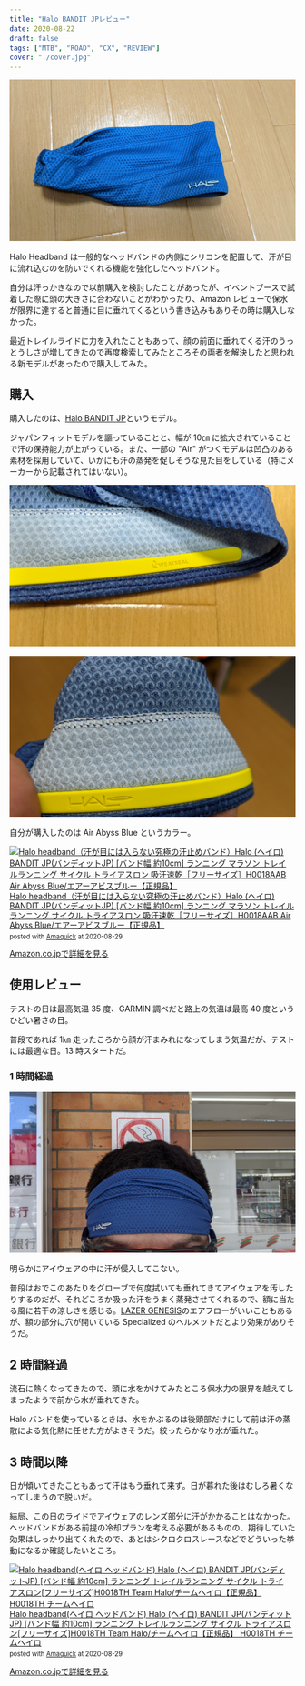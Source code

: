 ```yaml
---
title: "Halo BANDIT JPレビュー"
date: 2020-08-22
draft: false
tags: ["MTB", "ROAD", "CX", "REVIEW"]
cover: "./cover.jpg"
---
```


![アイキャッチ](./cover.jpg)

Halo Headband は一般的なヘッドバンドの内側にシリコンを配置して、汗が目に流れ込むのを防いでくれる機能を強化したヘッドバンド。

自分は汗っかきなので以前購入を検討したことがあったが、イベントブースで試着した際に頭の大きさに合わないことがわかったり、Amazon レビューで保水が限界に達すると普通に目に垂れてくるという書き込みもありその時は購入しなかった。

最近トレイルライドに力を入れたこともあって、顔の前面に垂れてくる汗のうっとうしさが増してきたので再度検索してみたところその両者を解決したと思われる新モデルがあったので購入してみた。

## 購入

購入したのは、[Halo BANDIT JP](https://www.amazon.co.jp/dp/B084ZG18JW/?tag=gensobunya-22)というモデル。

ジャパンフィットモデルを謳っていることと、幅が 10㎝ に拡大されていることで汗の保持能力が上がっている。また、一部の "Air" がつくモデルは凹凸のある素材を採用していて、いかにも汗の蒸発を促しそうな見た目をしている（特にメーカーから記載されてはいない）。

![シリコン部分は布の折り返しと併せてなるべくツライチになるように作られている](./silicon.jpg)

![凹凸のある素材が汗を効果的に蒸発させてくれそう](./outotsu.jpg)

自分が購入したのは Air Abyss Blue というカラー。

<div class="amachazl-box" style="margin-bottom:0px;"><div class="amachazl-image" style="float:left;margin:0px 12px 1px 0px;"><a href="https://www.amazon.co.jp/dp/B084ZG18JW/?tag=gensobunya-22" name="amazonlink" rel="nofollow" target="_blank"><img src="https://m.media-amazon.com/images/I/51P1-S-VViL._SL200_.jpg" alt="Halo headband（汗が目には入らない究極の汗止めバンド）Halo (ヘイロ) BANDIT JP(バンディットJP) [バンド幅 約10cm] ランニング マラソン トレイルランニング サイクル トライアスロン 吸汗速乾［フリーサイズ］H0018AAB Air Abyss Blue/エアーアビスブルー【正規品】" style="border: none;" /></a></div><div class="amachazl-info" style="line-height:120%; margin-bottom: 10px"><div class="amachazl-name" style="margin-bottom:10px;line-height:120%"><a href="https://www.amazon.co.jp/dp/B084ZG18JW/?tag=gensobunya-22" name="amachazllink" rel="nofollow" target="_blank">Halo headband（汗が目には入らない究極の汗止めバンド）Halo (ヘイロ) BANDIT JP(バンディットJP) [バンド幅 約10cm] ランニング マラソン トレイルランニング サイクル トライアスロン 吸汗速乾［フリーサイズ］H0018AAB Air Abyss Blue/エアーアビスブルー【正規品】</a><div class="amachazl-powered-date" style="font-size:80%;margin-top:5px;line-height:120%">posted with <a href="https://creazy.net/amazon_quick_affiliate/" title="Halo headband（汗が目には入らない究極の汗止めバンド）Halo (ヘイロ) BANDIT JP(バンディットJP) [バンド幅 約10cm] ランニング マラソン トレイルランニング サイクル トライアスロン 吸汗速乾［フリーサイズ］H0018AAB Air Abyss Blue/エアーアビスブルー【正規品】" rel="nofollow" target="_blank">Amaquick</a> at 2020-08-29</div></div><div class="amachazl-sub-info" style="float: left;"><div class="amachazl-link" style="margin-top: 5px"><a href="https://www.amazon.co.jp/dp/B084ZG18JW/?tag=gensobunya-22" name="amachazllink" rel="nofollow" target="_blank">Amazon.co.jpで詳細を見る</a></div></div></div><div class="amachazl-footer" style="clear: left"></div></div>

## 使用レビュー

テストの日は最高気温 35 度、GARMIN 調べだと路上の気温は最高 40 度というひどい暑さの日。

普段であれば 1㎞ 走ったころから顔が汗まみれになってしまう気温だが、テストには最適な日。13 時スタートだ。

### 1 時間経過

![1h経過](./review.jpg)

明らかにアイウェアの中に汗が侵入してこない。

普段はおでこのあたりをグローブで何度拭いても垂れてきてアイウェアを汚したりするのだが、それどころか吸った汗をうまく蒸発させてくれるので、額に当たる風に若干の涼しさを感じる。[LAZER GENESIS](https://www.amazon.co.jp/dp/B0824HR9NL/?tag=gensobunya-22)のエアフローがいいこともあるが、額の部分に穴が開いている Specialized のヘルメットだとより効果がありそうだ。

## 2 時間経過

流石に熱くなってきたので、頭に水をかけてみたところ保水力の限界を越えてしまったようで前から水が垂れてきた。

Halo バンドを使っているときは、水をかぶるのは後頭部だけにして前は汗の蒸散による気化熱に任せた方がよさそうだ。絞ったらかなり水が垂れた。

## 3 時間以降

日が傾いてきたこともあって汗はもう垂れて来ず。日が暮れた後はむしろ暑くなってしまうので脱いだ。

結局、この日のライドでアイウェアのレンズ部分に汗がかかることはなかった。ヘッドバンドがある前提の冷却プランを考える必要があるものの、期待していた効果はしっかり出てくれたので、あとはシクロクロスレースなどでどういった挙動になるか確認したいところ。

<div class="amachazl-box" style="margin-bottom:0px;"><div class="amachazl-image" style="float:left;margin:0px 12px 1px 0px;"><a href="https://www.amazon.co.jp/dp/B07P5C596H/?tag=gensobunya-22" name="amazonlink" rel="nofollow" target="_blank"><img src="https://m.media-amazon.com/images/I/41r+lIL6hSL._SL200_.jpg" alt="Halo headband(ヘイロ ヘッドバンド) Halo (ヘイロ) BANDIT JP(バンディットJP) [バンド幅 約10cm] ランニング トレイルランニング サイクル トライアスロン[フリーサイズ]H0018TH Team Halo/チームヘイロ【正規品】 H0018TH チームヘイロ" style="border: none;" /></a></div><div class="amachazl-info" style="line-height:120%; margin-bottom: 10px"><div class="amachazl-name" style="margin-bottom:10px;line-height:120%"><a href="https://www.amazon.co.jp/dp/B07P5C596H/?tag=gensobunya-22" name="amachazllink" rel="nofollow" target="_blank">Halo headband(ヘイロ ヘッドバンド) Halo (ヘイロ) BANDIT JP(バンディットJP) [バンド幅 約10cm] ランニング トレイルランニング サイクル トライアスロン[フリーサイズ]H0018TH Team Halo/チームヘイロ【正規品】 H0018TH チームヘイロ</a><div class="amachazl-powered-date" style="font-size:80%;margin-top:5px;line-height:120%">posted with <a href="https://creazy.net/amazon_quick_affiliate/" title="Halo headband(ヘイロ ヘッドバンド) Halo (ヘイロ) BANDIT JP(バンディットJP) [バンド幅 約10cm] ランニング トレイルランニング サイクル トライアスロン[フリーサイズ]H0018TH Team Halo/チームヘイロ【正規品】 H0018TH チームヘイロ" rel="nofollow" target="_blank">Amaquick</a> at 2020-08-29</div></div><div class="amachazl-sub-info" style="float: left;"><div class="amachazl-link" style="margin-top: 5px"><a href="https://www.amazon.co.jp/dp/B07P5C596H/?tag=gensobunya-22" name="amachazllink" rel="nofollow" target="_blank">Amazon.co.jpで詳細を見る</a></div></div></div><div class="amachazl-footer" style="clear: left"></div></div>
